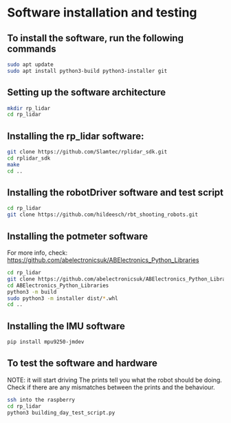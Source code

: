 # Software installation and testing
## To install the software, run the following commands
```bash
sudo apt update
sudo apt install python3-build python3-installer git
```
## Setting up the software architecture
```bash
mkdir rp_lidar
cd rp_lidar
```
## Installing the rp_lidar software:
```bash
git clone https://github.com/Slamtec/rplidar_sdk.git
cd rplidar_sdk
make
cd ..
```
## Installing the robotDriver software and test script
```bash
cd rp_lidar
git clone https://github.com/hildeesch/rbt_shooting_robots.git
```

## Installing the potmeter software 
For more info, check: https://github.com/abelectronicsuk/ABElectronics_Python_Libraries
```bash
cd rp_lidar
git clone https://github.com/abelectronicsuk/ABElectronics_Python_Libraries.git
cd ABElectronics_Python_Libraries
python3 -m build
sudo python3 -m installer dist/*.whl
cd ..
```
## Installing the IMU software
```bash
pip install mpu9250-jmdev
```
## To test the software and hardware 
NOTE: it will start driving
The prints tell you what the robot should be doing. Check if there are any mismatches between the prints and the behaviour.
```bash
ssh into the raspberry
cd rp_lidar
python3 building_day_test_script.py
```